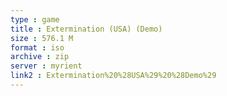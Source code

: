 ```yaml
---
type : game
title : Extermination (USA) (Demo)
size : 576.1 M
format : iso
archive : zip
server : myrient
link2 : Extermination%20%28USA%29%20%28Demo%29
---
```

